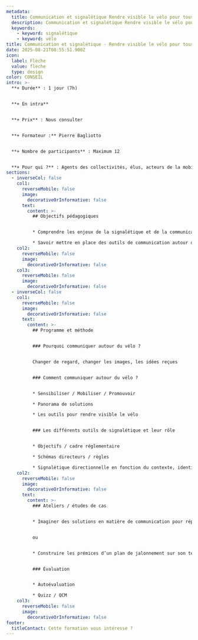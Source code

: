 ```yaml
---
metadata:
  title: Communication et signalétique Rendre visible le vélo pour tous
  description: Communication et signalétique Rendre visible le vélo pour tous
  keywords:
    - keyword: signalétique
    - keyword: vélo
title: Communication et signalétique - Rendre visible le vélo pour tous
date: 2025-08-21T08:55:51.900Z
icon:
  label: Flèche
  value: fleche
  type: design
color: CONSEIL
intro: >-
  **+ Durée** : 1 jour (7h)


  **+﻿ En intra**


  **+ Prix** : Nous consulter


  **+ Formateur :** Pierre Bagliotto


  **+ Nombre de participants** : Maximum 12


  **+ Pour qui ?** : Agents des collectivités, élus, acteurs de la mobilité et de l’aménagement d’espaces publics
sections:
  - inverseCol: false
    col1:
      reverseMobile: false
      image:
        decorativeOrInformative: false
      text:
        content: >-
          ## Objectifs pédagogiques


          * Comprendre les enjeux de la signalétique et de la communication autour des politiques cyclables

          * Savoir mettre en place des outils de communication autour du vélo
    col2:
      reverseMobile: false
      image:
        decorativeOrInformative: false
    col3:
      reverseMobile: false
      image:
        decorativeOrInformative: false
  - inverseCol: false
    col1:
      reverseMobile: false
      image:
        decorativeOrInformative: false
      text:
        content: >-
          ## Programme et méthode


          ### Pourquoi communiquer autour du vélo ?


          Changer de regard, changer les images, les idées reçues 


          ### Comment communiquer autour du vélo ?


          * Sensibiliser / Mobiliser / Promouvoir

          * Panorama de solutions

          * Les outils pour rendre visible le vélo


          ### Les différents outils de signalétique et leur rôle


          * Objectifs / cadre réglementaire

          * Schémas directeurs / règles

          * Signalétique directionnelle en fonction du contexte, identité de réseau, points noeuds
    col2:
      reverseMobile: false
      image:
        decorativeOrInformative: false
      text:
        content: >-
          ### Ateliers / études de cas


          * Imaginer des solutions en matière de communication pour répondre aux difficultés/freins/idées reçues de différents publics (persona)


          ou


          * Construire les prémices d’un plan de jalonnement sur son territoire


          ### Évaluation


          * Autoévaluation

          * Quizz / QCM
    col3:
      reverseMobile: false
      image:
        decorativeOrInformative: false
footer:
  titleContact: Cette formation vous intéresse ?
---
```

